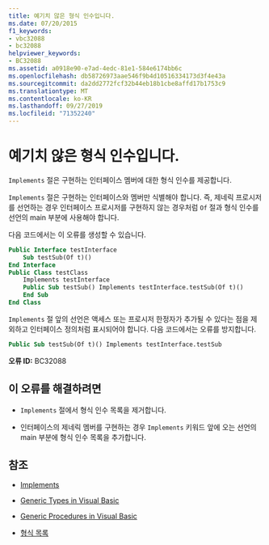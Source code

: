 ```yaml
---
title: 예기치 않은 형식 인수입니다.
ms.date: 07/20/2015
f1_keywords:
- vbc32088
- bc32088
helpviewer_keywords:
- BC32088
ms.assetid: a0918e90-e7ad-4edc-81e1-584e6174bb6c
ms.openlocfilehash: db58726973aae546f9b4d10516334173d3f4e43a
ms.sourcegitcommit: da2dd2772fcf32b44eb18b1cbe8affd17b1753c9
ms.translationtype: MT
ms.contentlocale: ko-KR
ms.lasthandoff: 09/27/2019
ms.locfileid: "71352240"
---
```

# <a name="type-arguments-unexpected"></a>예기치 않은 형식 인수입니다.
`Implements` 절은 구현하는 인터페이스 멤버에 대한 형식 인수를 제공합니다.  
  
 `Implements` 절은 구현하는 인터페이스와 멤버만 식별해야 합니다. 즉, 제네릭 프로시저를 선언하는 경우 인터페이스 프로시저를 구현하지 않는 경우처럼 `Of` 절과 형식 인수를 선언의 main 부분에 사용해야 합니다.  
  
 다음 코드에서는 이 오류를 생성할 수 있습니다.  
  
```vb  
Public Interface testInterface  
    Sub testSub(Of t)()  
End Interface  
Public Class testClass  
    Implements testInterface  
    Public Sub testSub() Implements testInterface.testSub(Of t)()  
    End Sub  
End Class  
```  
  
 `Implements` 절 앞의 선언은 액세스 또는 프로시저 한정자가 추가될 수 있다는 점을 제외하고 인터페이스 정의처럼 표시되어야 합니다. 다음 코드에서는 오류를 방지합니다.  
  
```vb  
Public Sub testSub(Of t)() Implements testInterface.testSub  
```  
  
 **오류 ID:** BC32088  
  
## <a name="to-correct-this-error"></a>이 오류를 해결하려면  
  
- `Implements` 절에서 형식 인수 목록을 제거합니다.  
  
- 인터페이스의 제네릭 멤버를 구현하는 경우 `Implements` 키워드 앞에 오는 선언의 main 부분에 형식 인수 목록을 추가합니다.  
  
## <a name="see-also"></a>참조

- [Implements](../../visual-basic/language-reference/statements/implements-clause.md)

- [Generic Types in Visual Basic](../../visual-basic/programming-guide/language-features/data-types/generic-types.md)
- [Generic Procedures in Visual Basic](../../visual-basic/programming-guide/language-features/data-types/generic-procedures.md)
- [형식 목록](../../visual-basic/language-reference/statements/type-list.md)
